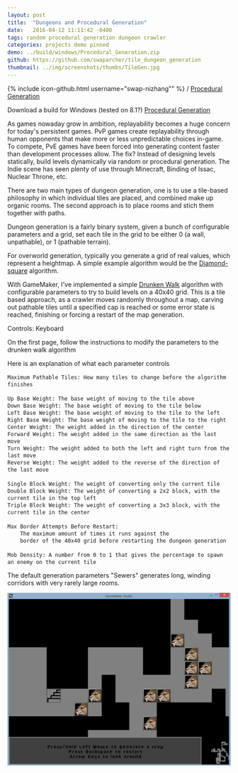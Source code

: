 ```yaml
---
layout: post
title:  "Dungeons and Procedural Generation"
date:   2016-04-12 11:11:42 -0400
tags: random procedural generation dungeon crawler
categories: projects demo pinned
demo: ../build/windows/Procedural_Generation.zip
github: https://github.com/swaparcher/tile_dungeon_generation
thumbnail: ../img/screenshots/thumbs/TileGen.jpg
---
```


{% include icon-github.html username="swap-nizhang"" %} /
[Procedural Generation]({{page.github}})

Download a build for Windows (tested on 8.1?)
[Procedural Generation]({{page.demo}})

As games nowaday grow in ambition, replayability becomes a huge concern for today's persistent games.
PvP games create replayability through human opponents that make more or less unpredictable choices in-game. To compete, PvE games have been forced into generating content faster than development processes allow. 
The fix? Instead of designing levels statically, build levels dynamically via random or procedural generation. The Indie scene has seen plenty of use through Minecraft, Binding of Issac, Nuclear Throne, etc.

There are two main types of dungeon generation, one is to use a tile-based philosophy in which individual tiles are placed, and combined make up organic rooms.
The second approach is to place rooms and stich them together with paths.

Dungeon generation is a fairly binary system, given a bunch of configurable parameters and a grid, set each tile in the grid to be either 0 (a wall, unpathable), or 1 (pathable terrain).

For overworld generation, typically you generate a grid of real values, which represent a heightmap. A simple example algorithm would be the [Diamond-square](https://en.wikipedia.org/wiki/Diamond-square_algorithm) algorithm.

With GameMaker, I've implemented a simple [Drunken Walk](https://en.wikipedia.org/wiki/Random_walk) algorithm with configurable parameters to try to build levels on a 40x40 grid. This is a tile based approach, as a crawler moves randomly throughout a map, carving out pathable tiles until a specified cap is reached or some error state is reached, finishing or forcing a restart of the map generation.

Controls: Keyboard

On the first page, follow the instructions to modify the parameters to the drunken walk algorithm

Here is an explanation of what each parameter controls

~~~~
Maximum Pathable Tiles:	How many tiles to change before the algorithm finishes

Up Base Weight: The base weight of moving to the tile above
Down Base Weight: The base weight of moving to the tile below
Left Base Weight: The base weight of moving to the tile to the left
Right Base Weight: The base weight of moving to the tile to the right
Center Weight: The weight added in the direction of the center
Forward Weight: The weight added in the same direction as the last move
Turn Weight: The weight added to both the left and right turn from the last move
Reverse Weight: The weight added to the reverse of the direction of the last move

Single Block Weight: The weight of converting only the current tile
Double Block Weight: The weight of converting a 2x2 block, with the current tile in the top left
Triple Block Weight: The weight of converting a 3x3 block, with the current tile in the center

Max Border Attempts Before Restart: 
	The maximum amount of times it runs against the 
	border of the 40x40 grid before restarting the dungeon generation

Mob Density: A number from 0 to 1 that gives the percentage to spawn an enemy on the current tile
~~~~

The default generation parameters "Sewers" generates long, winding corridors with very rarely large rooms.

![Screenshot](../img/screenshots/TileGen.jpg)